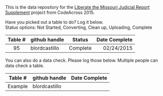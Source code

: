 This is the data repository for the [Liberate the Missouri Judicial Report Supplement](https://github.com/OpenDataSTL/codeacross2015/wiki/Liberate-the-Missouri-Judicial-Report-Supplement) project from CodeAcross 2015.  
  
Have you picked out a table to do? Log it below.  
Status options: Not Started, Converting, Clean up, Uploading, Complete  
  
| Table # | github handle | Status      | Date Complete |
|:-------:|---------------|:-----------:|--------------:|
| 95      | blordcastillo | Complete    | 02/24/2015    |
  
You can also do a data check. Please log those below. Multiple people can data check a table.  
  
| Table # | github handle | Date Complete |  
|:-------:|---------------|--------------:|  
| Example | blordcastillo |               |  
  
  
